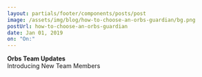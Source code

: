 ```yaml
---
layout: partials/footer/components/posts/post
image: /assets/img/blog/how-to-choose-an-orbs-guardian/bg.png
postUrl: how-to-choose-an-orbs-guardian
date: Jan 01, 2019
on: "On:"
---
```


**Orbs Team Updates**\
Introducing New Team Members
